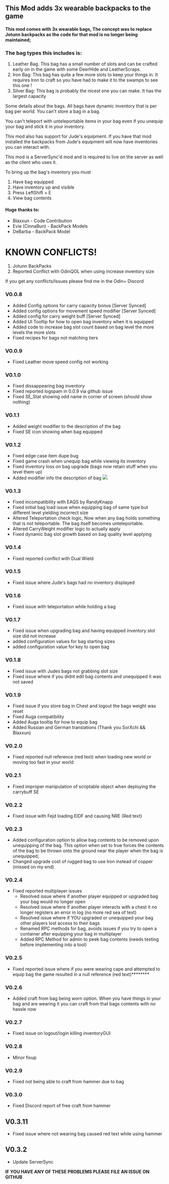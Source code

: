 ## This Mod adds 3x wearable backpacks to the game

#### This mod comes with 3x wearable bags, The concept was to replace Jotunn backpacks as the code for that mod is no longer being maintained;

### The bag types this includes is:
 1) Leather Bag. This bag has a small number of slots and can be crafted early on in the game with some DeerHide and LeatherScraps.
 2) Iron Bag: This bag has quite a few more slots to keep your things in. It requires Iron to craft so you have had to make it to the swamps to see this one !
 3) Silver Bag: This bag is probably the nicest one you can make. It has the largest capacity


Some details about the bags.
All bags have dynamic inventory that is per bag per world.
You can't store a bag in a bag.

You can't teleport with unteleportable items in your bag even if you unequip your bag and stick it in your inventory. 

This mod also has support for Jude's equipment. If you have that mod installed the backpacks from Jude's equipment will now have inventories you can interact with.

This mod is a ServerSync'd mod and is required to live on the server as well as the client who uses it.

To bring up the bag's inventory you must 
1) Have bag equipped
2) Have inventory up and visible
3) Press LeftShift + E 
4) View bag contents


#### Huge thanks to:
* Blaxxun - Code Contribution
* Evie (CinnaBun) - BackPack Models
* DeBarba - BackPack Model


# KNOWN CONFLICTS!
1) Jotunn BackPacks
2) Reported Conflict with OdinQOL when using increase inventory size

If you get any conflicts/Issues please find me in the Odin+ Discord


### V0.0.8
* Added Config options for carry capacity bonus [Server Synced]
* Added config options for movement speed modifier [Server Synced]
* Added config for carry weight buff [Server Synced]
* Added UI Tooltip for how to open bag inventory when it is equipped
* Added code to increase bag slot count based on bag level the more levels the more slots
* Fixed recipes for bags not matching tiers


### V0.0.9
* Fixed Leather move speed config not working

### V0.1.0
* Fixed dissappearing bag inventory
* Fixed reported logspam in 0.0.9 via github issue
* Fixed SE_Stat showing odd name in corner of screen (should show nothing)

### V0.1.1
* Added weight modifier to the description of the bag
* Fixed SE icon showing when bag equipped 

### V0.1.2
* Fixed edge case item dupe bug
* Fixed game crash when unequip bag while viewing its inventory
* Fixed inventory loss on bag upgrade (bags now retain stuff when you level them up)
* Added modifier info the description of bag <img src="https://user-images.githubusercontent.com/67915879/154521277-a89f2893-fadd-42ec-858b-ceacf7ef0417.png">

### V0.1.3
* Fixed incompatibility with EAQS by RandyKnapp
* Fixed initial bag load issue when equipping bag of same type but different level yielding incorrect size
* Altered Teleportation check logic, Now when any bag holds something that is not teleportable. The bag itself becomes unteleportable.
* Altered CarryWeight modifier logic to actually apply 
* Fixed dynamic bag slot growth based on bag quality level applying

### V0.1.4
* Fixed reported conflict with Dual Wield

### V0.1.5
* Fixed issue where Jude's bags had no inventory displayed


### V0.1.6
* Fixed issue with teleportation while holding a bag

### V0.1.7
* Fixed issue when upgrading bag and having equipped inventory slot size did not increase
* added configuration values for bag starting sizes
* added configuration value for key to open bag 

### V0.1.8
* Fixed issue with Judes bags not grabbing slot size
* Fixed issue where if you didnt edit bag contents and unequipped it was not saved

### V0.1.9
* Fixed issue if you store bag in Chest and logout the bags weight was reset
* Fixed Auga compatibility
* Added Auga tooltip for how to equip bag
* Added Russian and German translations (Thank you SorXchi && Blaxxun)

### V0.2.0
* Fixed reported null reference (red text) when loading new world or moving too fast in your world 

### V0.2.1
* Fixed improper manipulation of scriptable object when deploying the carrybuff SE


### V0.2.2
* Fixed issue with Fejd loading EIDF and causing NRE (Red text)

### V0.2.3
* Added configuration option to allow bag contents to be removed upon unequipping of the bag. This option when set to true forces the contents of the bag to be thrown onto the ground near the player when the bag is unequipped;
* Changed upgrade cost of rugged bag to use Iron instead of copper (missed on my end)


### V0.2.4
* Fixed reported multiplayer issues
  * Resolved issue where if another player equipped or upgraded bag your bag would no longer open
  * Resolved issue where if another player interacts with a chest it no longer registers an error in log (no more red sea of text)
  * Resolved issue where if YOU upgraded or unequipped your bag other players lost access to their bags
  * Renamed RPC methods for bag, avoids issues if you try to open a container after equipping your bag in multiplayer
  * Added RPC Method for admin to peek bag contents (needs testing before implementing into a tool) 

### V0.2.5
* Fixed reported issue where if you were wearing cape and attempted to equip bag the game resulted in a null reference (red text)********
  
### V0.2.6
* Added craft from bag being worn option. When you have things in your bag and are wearing it you can craft from that bags contents with no hassle now

### V0.2.7 
* Fixed issue on logout/login killing inventoryGUI

### V0.2.8 
* Minor fixup 

### V0.2.9
* Fixed not being able to craft from hammer due to bag

### V0.3.0
* Fixed Discord report of free craft from hammer

## V0.3.11
* Fixed issue where not wearing bag caused red text while using hammer

## V0.3.2
* Update ServerSync


<p>  <b>IF YOU HAVE ANY OF THESE PROBLEMS PLEASE FILE AN ISSUE ON GITHUB</b> </p>
